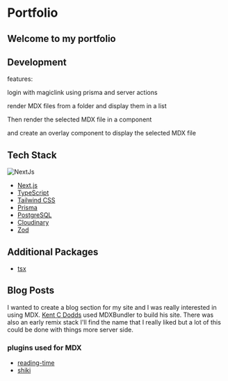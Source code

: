 # Portfolio

## Welcome to my portfolio

## Development

features:

login with magiclink using prisma and server actions

render MDX files from a folder and display them in a list

Then render the selected MDX file in a component

and create an overlay component to display the selected MDX file

## Tech Stack

![NextJs](https://img.shields.io/npm/v/npm.svg?logo=nextdotjs)

- [Next.js](https://nextjs.org/)
- [TypeScript](https://www.typescriptlang.org/)
- [Tailwind CSS](https://tailwindcss.com/)
- [Prisma](https://www.prisma.io/)
- [PostgreSQL](https://www.postgresql.org/)
- [Cloudinary](https://cloudinary.com/)
- [Zod](https://zod.dev/)

## Additional Packages

- [tsx](https://www.npmjs.com/package/tsx)

## Blog Posts

I wanted to create a blog section for my site and I was really interested in using MDX. [Kent C Dodds](https://github.com/kentcdodds/mdx-bundler) used MDXBundler to build his site. There was also an early remix stack I'll find the name that I really liked but a lot of this could be done with things more server side.

### plugins used for MDX

- [reading-time](https://www.npmjs.com/package/reading-time)
- [shiki](https://www.npmjs.com/package/shiki)
